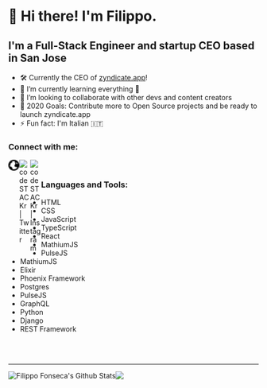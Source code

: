 # 👋 Hi there! I'm Filippo.

## I'm a Full-Stack Engineer and startup CEO based in San Jose

- 🛠 Currently the CEO of [zyndicate.app](https://www.zyndicate.app)!
- 🌱 I’m currently learning everything 🤣
- 👯 I’m looking to collaborate with other devs and content creators
- 🥅 2020 Goals: Contribute more to Open Source projects and be ready to launch zyndicate.app
- ⚡ Fun fact: I'm Italian 🇮🇹

### Connect with me:

[<img align="left" alt="codeSTACKr.com" width="22px" src="https://raw.githubusercontent.com/iconic/open-iconic/master/svg/globe.svg" />](https://www.filippofonseca.com)
[<img align="left" alt="codeSTACKr | Twitter" width="22px" src="https://cdn.jsdelivr.net/npm/simple-icons@v3/icons/twitter.svg" />](https://www.twitter.com/filippofonseca)
[<img align="left" alt="codeSTACKr | Instagram" width="22px" src="https://cdn.jsdelivr.net/npm/simple-icons@v3/icons/instagram.svg" />](https://www.instagram.com/filippo_fonseca)

<br />

### Languages and Tools:

<ul>
  <li>HTML</li>
  <li>CSS</li>
  <li>JavaScript</li>
  <li>TypeScript</li>
  <li>React</li>
  <li>MathiumJS</li>
  <li>PulseJS</li>
  <li>MathiumJS</li>
  <li>Elixir</li>
  <li>Phoenix Framework</li>
  <li>Postgres</li>
  <li>PulseJS</li>
  <li>GraphQL</li>
  <li>Python</li>
  <li>Django</li>
  <li>REST Framework</li>
  
</ul>

<br />
<br />

---
  <img align="left" alt="Filippo Fonseca's Github Stats" src="https://github-readme-stats.vercel.app/api?username=filippo-fonseca" />
<img align="right alt="Most-Used Languages" src="https://github.com/filippo-fonseca/github-readme-stats" />

[website]: https://filippofonseca.com
[twitter]: https://twitter.com/filippofonseca
[instagram]: https://instagram.com/filippo_fonseca
